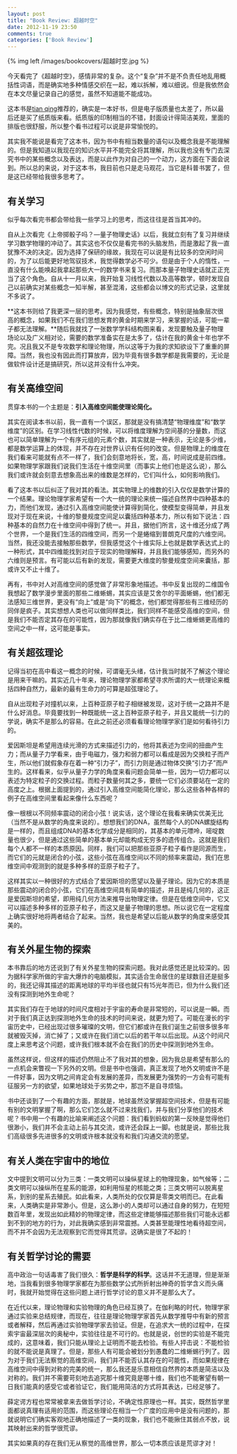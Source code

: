 ```yaml
---
layout: post
title: "Book Review: 超越时空"
date: 2012-11-19 23:50
comments: true
categories: ['Book Review']
---
```


{% img left /images/bookcovers/超越时空.jpg %}

今天看完了《超越时空》，感情非常的复杂。这个“复杂”并不是不负责任地乱用概括性词语，而是确实地多种情感交织在一起，难以拆解，难以细说。但是我依然会在本文尽量记录自己的感觉，虽然不知道能不能成功。

这本书是[tian qing](https://plus.google.com/u/0/102456197990353170372/posts)推荐的，确实是一本好书，但是电子版质量也太差了，所以最后还是买了纸质版来看。纸质版的印制相当的不错，封面设计得简洁美观，里面的排版也很舒服，所以整个看书过程可以说是非常愉悦的。

其实我不能说是看完了这本书，因为书中有相当数量的语句以及概念我是不能理解的。但是我知道以我现在的知识水平并不能完全将其理解，所以我也没有专门去深究书中的某些概念以及表达，而是以此作为对自己的一个动力，这方面在下面会说到。所以总的来说，对于这本书，我目前也只是走马观花，当它是科普书罢了，但是这已经带给我很多思考了。


## 有关学习

似乎每次看完书都会带给我一些学习上的思考，而这往往是首当其冲的。

自从上次看完《上帝掷骰子吗？—量子物理史话》以后，我就立刻有了复习并继续学习数学物理的冲动了。其实这也不仅仅是看完书的头脑发热，而是激起了我一直犹豫不决的决定。因为选择了保研的缘故，我现在可以说是有比较多的空闲时间的，为了以后能更好地驾驭技术，我觉得数学必不可少。但是由于个人的惰性，一直没有什么能唤起我拿起那些大一的数学书来复习。而那本量子物理史话就正正充当了这个角色。自从十一月以来，我开始复习线性代数以及高等数学，顿时发现自己以前确实对某些概念一知半解，甚至混淆，这些都会以博文的形式记录，这里就不多说了。

**这本书则给了我更深一层的思考。因为我感觉，有些概念，特别是抽象层次很高的概念，如果我们不在我们思想发育的黄金时期来学习，来掌握的话，可能一辈子都无法理解。**随后我就找了一张数学学科结构图来看，发现要触及量子物理场论以及广义相对论，需要的数学准备实在是太多了，估计在我的黄金十年也学不完。况且我又不是专攻数学和理论物理，所以这等于为我的求知欲设下了重重的屏障。当然，我也没有因此而打算放弃，因为毕竟有很多数学都是我需要的，无论是做软件设计还是搞研究，所以这并没有什么冲突。


## 有关高维空间

贯穿本书的一个主题是：**引入高维空间能使理论简化。**

其实在阅读本书以前，我一直有一个误区，那就是没有搞清楚“物理维度”和“数学维度”的区别。在学习线性代数的时候，可以将维度理解为空间基的分量数，而这也可以简单理解为一个有序元组的元素个数，其实就是一种表示，无论是多少维，都是数学运算上的体现，并不存在对世界认识有任何的改变。但是物理上的维度在我们看来可能就有点不一样了，我们会刻意地将长，宽，高，时间说成是前四维。如果物理学家跟我们说我们生活在十维空间里（而事实上他们也是这么说），那么我们或许就会刻意去想象高出来的维数是怎样的，它们叫什么，如何影响我们。

看了这本书以后纠正了我对其的看法。其实物理上的维数的引入仅仅是数学计算的一个结果。理论物理学家希望有一个大一统的理论来统一描述自然界中四种基本的力，而他们发现，通过引入高维空间能使计算得到简化，使模型变得简单，并且发现对于现在来说，十维的黎曼规度空间足以囊括四种基本力，所以有如下说法：四种基本的自然力在十维空间中得到了统一。并且，据他们所言，这十维还分成了两个世界，一个是我们生活的四维空间，而另一个是蜷缩到普朗克尺度的六维空间。当然，我还没能去接触那些数学，但我感觉这个十维实际上也就是数学表达式上的一种形式，其中四维能找到对应于现实的物理解释，并且我们能够感知，而另外的六维则是预言。有可能以后有新的发现，需要更大维度的黎曼规度空间来囊括，那或许又不止十维了。

再有，书中对人对高维空间的感觉做了非常形象地描述。书中反复出现的二维国令我想起了数学漫步里面的那些二维蜥蜴，其实应该是艾舍尔的平面蜥蜴，他们都无法感知三维世界，更没有“向上”或是“向下”的概念，他们都觉得那些有三维经历的同伴是疯子。其实想想人类也可以做同样类比，我们同样不能感受高维的空间，但是我们不能否定其存在的可能性，因为那就像我们确实存在于比二维蜥蜴更高维的空间之中一样，这可能是事实。


## 有关超弦理论

记得当初在高中看这一概念的时候，可谓毫无头绪，估计我当时就不了解这个理论是用来干嘛的。其实近几十年来，理论物理学家都希望寻求所谓的大一统理论来概括四种自然力，最新的最有生命力的可算是超弦理论了。

自从出现粒子对撞机以来，上百种亚原子粒子相继被发现，这对于统一之路并不是什么好消息。毕竟要找到一种既能统一这上百种亚原子粒子，并且又能统一引力的学说，确实不是那么的容易。在此之前还必须看看理论物理学家们是如何看待引力的。

爱因斯坦是希望用连续光滑的方式来描述引力的，他将其表述为空间的扭曲产生力；而从量子力学看来，由于电磁力，强力和弱力都可以看成是因为交换粒子而产生，所以他们就假象存在着一种“引力子”，而引力则是通过物体交换“引力子”而产生的。这样看来，似乎从量子力学的角度来看问题会简单一些，因为一切力都可以表述为特定粒子的交换过程。而粒子数量何其之多，要统一它们必须要站在一定的高度之上。根据上面提到的，通过引入高维空间能简化理论，那么这些各种各样的例子在高维空间里看起来像什么东西呢？

像一根根以不同频率震动的闭合小弦！说实话，这个理论在我看来确实优美无比（当然不是从数学的角度来说的）。想想我们的DNA，虽然每个人的DNA螺旋结构是一样的，而且组成DNA的基本化学成分是相同的，其基本的单元嘌呤，嘧啶数量也很少，但是通过这些简单的基本单元却能构成无穷多的遗传组合。这就是我们每个人都不一样的本质原因。同样，我们可以把那些亚原子粒子看作是同源而生，而它们的元就是闭合的小弦，这些小弦在高维空间以不同的频率来震动，我们在思维空间中观测到的就是多种多样的亚原子粒子了。

这样其实以一种很好的方式结合了爱因斯坦的愿望以及量子理论。因为它的本质是那些震动的闭合的小弦，它们在高维空间具有简单的描述，并且是纯几何的，这正是爱因斯坦的希望，即用纯几何方法来推导出物理定律。但是在低维空间中，它又可以描述多种多样的亚原子粒子，而这又是量子物理的思想。所以说它在一定程度上确实很好地将两者结合了起来。当然，我也是希望以后能从数学的角度来感受其美的。


## 有关外星生物的探索

本书靠后的地方还说到了有关外星生物的探索问题。我对此感觉还是比较深的。因为据科学家所做的宇宙大爆炸的电脑模拟，其实适合生命居住的星球数目还是挺多的，我还记得其描述的距离地球的平均半径也就只有15光年而已，但为什么我们还没有探测到地外生命呢？

其实我们存在于地球的时间尺度相对于宇宙的寿命是非常短的，可以说是一瞬。而对于我们真正达到探测地外生命的技术的时间来说，就更为短了。可能在漫长的宇宙历史中，已经出现过很多璀璨的文明，但它们都或许在我们诞生之前很多很多年就被毁灭掉，消亡掉了；又或许在我们消亡以后的若干年以后出现。从这个时间尺度上来思考这个问题，或许我们根本就不会在我们的历史中探测到地外生命。

虽然这样说，但这样的描述仍然阻止不了我对其的想象，因为我总是希望有那么的一点机会来瞥视一下另外的文明。但是书中也强调，真正发现了地外文明或许不是一件好事，因为文明之间肯定会有发展的差异，而发展更为强势的一方会有可能有征服另一方的欲望，如果地球处于劣势之中，那岂不是自寻烦恼。

书中还谈到了一个有趣的方面，那就是，地球虽然没掌握超空间技术，但是有可能有别的文明掌握了啊，那么它们怎么就不过来找我们，并与我们分享他们的技术呢？书中用一个有趣的比喻来阐述这个问题：我们看到蚂蚁的第一反映是觉得他们很渺小，我们并不会主动上前与其交流，或许还会踩上一脚。也就是说，那些比我们高级很多先进很多的文明或许根本就没有和我们沟通交流的愿望。


## 有关人类在宇宙中的地位

文中提到文明可以分为三类：一类文明可以操纵星球上的物理现象，如气候等；二类文明可以操纵所在星系的能源，如利用恒星的核能之类；三类文明可以脱离星系，到别的星系去殖民。如此看来，人类所处的仅仅算是零类文明而已。在此看来，人类确实是非常渺小。但是，这么渺小的人类却可以通过自身的努力，在短短数百年里，发现出如此精妙的物理定律，而这些定律能够描述那些我们可能永远都到不到的地方的行为，对此我确实感到非常震撼。人类甚至能理性地看待超空间，而不并不会因为无法观察到它而觉得其荒谬。这确实是很了不起的！


## 有关哲学讨论的需要

高中政治一句话毒害了我们很久：**哲学是科学的科学**。这话并不无道理，但是渐渐地，当我看到很多物理学家都在为那些数学公式所折射出神奇的哲学含义而头痛时，我就开始觉得在这些问题上进行哲学讨论的意义并不是那么大了。

在近代以来，理论物理和实验物理的角色已经互换了。在伽利略的时代，物理学家通过实验来总结规律，而现在，往往是理论物理学家首先从数学推导中有新的预言或者解释，然后再通过实验物理学家去验证。但是，在追求大一统的过程中，在探索宇宙最深层次的奥秘中，实验往往是不可行的。也就是说，创世的实验是不能完成的，这意味着，我们只能从理论上证明而不能去检验。有些人抨击说：不能检验的就不能说是真理了。但是，那些人有可能会被划分到愚蠢的二维蜥蜴行列了。因为对于我们无法察觉的高维空间，我们并不能否认其存在的可能性，而如果规律在高维空间中得到对称的完美的统一，那么我还是乐意相信自然界的本质是简洁以及对称的。我们并不需要苛刻地去追究那十维究竟是哪十维，我们也不能奢望有朝一日我们能真的感受它或者验证它，我们能用简洁的方式将其表达，已经足够了。

薛定谔方程也常常被拿来去做哲学讨论，不确定性原理也一样。其实，既然哲学里面都说真理有适用的范围，而这些理论在相当一个广度的应用中是没有问题的，那就说明它们确实客观地正确地描述了一类的现象，我们也不能揪住其弱点不放，说其映射出来的哲学很荒谬。

其实如果真的存在我们无从察觉的高维世界，那么一切本质应该是荒谬才对！
